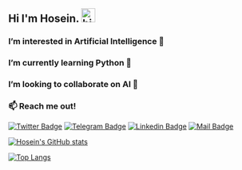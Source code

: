 
  ## Hi I'm Hosein. <img src="https://user-images.githubusercontent.com/1303154/88677602-1635ba80-d120-11ea-84d8-d263ba5fc3c0.gif" width="28px" alt="hi">
  ### I’m interested in Artificial Intelligence 👀
  ### I’m currently learning Python 🌱
  ### I’m looking to collaborate on AI 💞️
  ### :mailbox: Reach me out!

[![Twitter Badge](https://img.shields.io/badge/-@HoseinAhmadzad9-1ca0f1?style=flat&labelColor=1ca0f1&logo=twitter&logoColor=white&link=https://twitter.com/HoseinAhmadzad9)](https://twitter.com/@HoseinAhmadzad9) [![Telegram Badge](https://img.shields.io/badge/-@HoseinAhmadzade-289CCE?style=flat&labelColor=289CCE&logo=telegram&logoColor=white&link=https://t.me/HoseinAhmadzade)](https://t.me/HoseinAhmadzade) [![Linkedin Badge](https://img.shields.io/badge/-Hosein-0e76a8?style=flat&labelColor=0e76a8&logo=linkedin&logoColor=white)](https://www.linkedin.com/in/hosein-ahmadzade-55867b1b8) [![Mail Badge](https://img.shields.io/badge/-hoseinahmadzade2000-c0392b?style=flat&labelColor=c0392b&logo=gmail&logoColor=white)](mailto:hoseinahmadzade2000@gmail.com)

[![Hosein's GitHub stats](https://github-readme-stats.vercel.app/api?username=Hosein-Ahmadzade&show_icons=true&theme=tokyonight&count_private=true&include_all_commits=true)](https://github.com/anuraghazra/github-readme-stats)

[![Top Langs](https://github-readme-stats.vercel.app/api/top-langs/?username=Hosein-Ahmadzade&theme=tokyonight)](https://github.com/anuraghazra/github-readme-stats)

<!---
Hosein-Ahmadzade/Hosein-Ahmadzade is a ✨ special ✨ repository because its `README.md` (this file) appears on your GitHub profile.
You can click the Preview link to take a look at your changes.
--->
